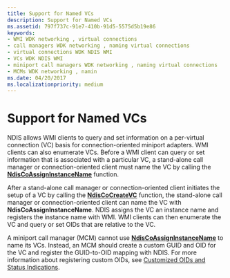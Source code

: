 ```yaml
---
title: Support for Named VCs
description: Support for Named VCs
ms.assetid: 797f737c-91e7-410b-91d5-5575d5b19e86
keywords:
- WMI WDK networking , virtual connections
- call managers WDK networking , naming virtual connections
- virtual connections WDK NDIS WMI
- VCs WDK NDIS WMI
- miniport call managers WDK networking , naming virtual connections
- MCMs WDK networking , namin
ms.date: 04/20/2017
ms.localizationpriority: medium
---
```


# Support for Named VCs





NDIS allows WMI clients to query and set information on a per-virtual connection (VC) basis for connection-oriented miniport adapters. WMI clients can also enumerate VCs. Before a WMI client can query or set information that is associated with a particular VC, a stand-alone call manager or connection-oriented client must name the VC by calling the [**NdisCoAssignInstanceName**](https://msdn.microsoft.com/library/windows/hardware/ff561692) function.

After a stand-alone call manager or connection-oriented client initiates the setup of a VC by calling the [**NdisCoCreateVC**](https://msdn.microsoft.com/library/windows/hardware/ff561696) function, the stand-alone call manager or connection-oriented client can name the VC with **NdisCoAssignInstanceName**. NDIS assigns the VC an instance name and registers the instance name with WMI. WMI clients can then enumerate the VC and query or set OIDs that are relative to the VC.

A miniport call manager (MCM) cannot use [**NdisCoAssignInstanceName**](https://msdn.microsoft.com/library/windows/hardware/ff561692) to name its VCs. Instead, an MCM should create a custom GUID and OID for the VC and register the GUID-to-OID mapping with NDIS. For more information about registering custom OIDs, see [Customized OIDs and Status Indications](customized-oids-and-status-indications.md).

 

 





